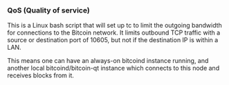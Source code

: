 ### QoS (Quality of service) ###

This is a Linux bash script that will set up tc to limit the outgoing bandwidth for connections to the Bitcoin network. It limits outbound TCP traffic with a source or destination port of 10605, but not if the destination IP is within a LAN.

This means one can have an always-on bitcoind instance running, and another local bitcoind/bitcoin-qt instance which connects to this node and receives blocks from it.
